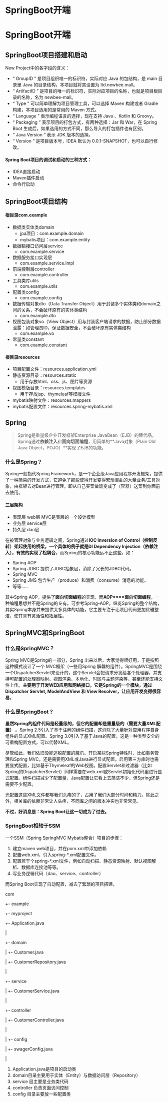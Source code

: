 # SpringBoot开端


# SpringBoot开端

## SpringBoot项目搭建和启动

New Project中的各字段的含义：

- “ GroupID ” 是项目组织唯一的标识符，实际对应 Java 的包结构，是 main 目录里 Java 的目录结构，本项目就将其设置为 ltd.newbee.mall。
- “ ArtifactID ” 是项目的唯一的标识符，实际对应项目的名称，也就是项目根目录的名称，名为 newbee-mall。
- “ Type ” 可以简单理解为项目管理工具，可以选择 Maven 构建或者 Gradle 构建，本项目选用的是常用的 Maven 方式。
- “ Language ” 表示编程语言的选择，现在支持 Java 、Kotlin 和 Groovy。
- “ Packaging ” 表示项目的打包方式，有两种选择：Jar 和 War，在 Spring Boot 生成后，如果选用的方式不同，那么导入的打包插件也有区别。
- “ Java Version ” 表示 JDK 版本的选择。
- “ Version ” 是项目版本号，IDEA 默认为 0.0.1-SNAPSHOT，也可以自行修改。

#### **Spring Boot**项目的调试和启动的三种方式：

- IDEA直接启动
- Maven插件启动
- 命令行启动



## SpringBoot项目结构

#### 根目录com.example

* 数据类实体类domain
  * jpa项目：com.example.domain
  * mybatis项目：com.example.entity
* 数据额接口访问层service
  * com.example.service
* 数据服务接口实现层
  * com.example.service.impl
* 前端控制层controller
  * com.example.controller
* 工具类库utils
  * com.example.utils
* 配置类config
  * com.example.config
* 数据传输对象dto（Data Transfer Object）用于封装多个实体类和domain之间的关系，不会破坏原有的实体类结构
  * com.example.dto
* 视图包装对象vo（View Object）用与封装客户端请求的数据，防止部分数据泄露：如管理员ID，保证数据安全，不会破坏原有实体类结构
  * com.example.vo
* 常量类constant
  * com.example.constant

#### 根目录resources

* 项目配置文件：resources.application.yml
* 静态资源目录：resources.static
  * 用于存放html、css、js、图片等资源
* 视图模版目录：resources.templates
  * 用于存放jsp、thymeleaf等模版文件
* mybatis映射文件：resources.mappers
* mybatis配置文件：resources.spring-mybatis.xml

## Spring

> Spring是重量级企业开发框架Enterprise JavaBean（EJB）的替代品，Spring通过**依赖注入**和**面向切面编程**，用简单的**Java对象（Plain Old Java Object，POJO）**实现了EJB的功能。

### 什么是Spring？

Spring一般指代Spring Framework，是一个企业级Java应用程序开发框架，提供了一种简易的开发方式，它避免了那些使得开发变得繁琐混乱的大量业务/工具对象，由框架去对Bean进行管理。即从自己买菜做饭变成了（容器）送菜到你面前去使用。

#### **三层架构**

- 表现层 web层 MVC是表层的一个设计模型
- 业务层 service层
- 持久层 dao层

在被管理对象与业务逻辑之间，Spring通过**IOC Inversion of Control（控制反转）**架起使用的桥梁，一个具体的例子就是DI **Dependency Injection（依赖注入）**，有效的实现了**松耦合**。而Spring的核心功能远不止这些，如：

- Spring AOP 
- Spring JDBC 提供了JDBC抽象层，消除了冗长的JDBC代码。
- Spring MVC
- Spring JMS 包含生产（produce）和消费（consume）消息的功能。
- 等等…..

其中Spring AOP，提供了**面向切面编程**的实现，而**AOP****面向切面编程**，一种编程思想并不是Spring的专有。可参考Spring-AOP。纵览Spring的整个结构，其实Spring本身并未提供太多具体的功能，它主要专注于让项目代码更加优雅整洁，使其具有灵活性和拓展性。

## SpringMVC和SpringBoot

### 什么是SpringMVC？

Spring MVC是Spring的一部分，Spring 出来以后，大家觉得很好用，于是按照这种模式设计了一个 MVC框架（一些用Spring 解耦的组件）。SpringMVC是围绕一个DispatcherServlet来设计的，这个Servlet会把请求分发给各个处理器，并支持可配置的处理器映射、视图渲染、本地化、时区与主题渲染等，甚至还能支持文件上传。**主要用于开发WEB应用和网络接口，它是Spring的一个模块，通过Dispatcher Servlet, ModelAndView 和 View Resolver，让应用开发变得很容易**。



### 什么是SpringBoot？

**虽然Spring的组件代码是轻量级的，但它的配置却是重量级的（需要大量XML配置）** 。Spring 2.5引入了基于注解的组件扫描，这消除了大量针对应用程序自身组件的显式XML配置。Spring 3.0引入了基于Java的配置，这是一种类型安全的可重构配置方式，可以代替XML。

尽管如此，我们依旧没能逃脱配置的魔爪。开启某些Spring特性时，比如事务管理和Spring MVC，还是需要用XML或Java进行显式配置。启用第三方库时也需要显式配置，比如基于Thymeleaf的Web视图。配置Servlet和过滤器（比如Spring的DispatcherServlet）同样需要在web.xml或Servlet初始化代码里进行显式配置。组件扫描减少了配置量，Java配置让它看上去简洁不少，但Spring还是需要不少配置。

光配置这些XML文件都够我们头疼的了，占用了我们大部分时间和精力。除此之外，相关库的依赖非常让人头疼，不同库之间的版本冲突也非常常见。

**不过，好消息是：Spring Boot让这一切成为了过去。**



### SpringBoot相较于SSM

一个SSM（Spring SpringMVC Mybatis整合）项目的步骤：

1. 建立maven web项目，并在pom.xml中添加依赖
2. 配置web.xml，引入spring-*.xml配置文件。
3. 配置若干个spring-*.xml文件，例如自动扫描、静态资源映射、默认视图解析、数据库连接池等等。
4. 写业务逻辑代码（dao、service、controller）

而Spring Boot实现了自动配置，减去了繁琐的项目搭建。

com

+- example

 +- myproject

  +- Application.java

  |

  +- domain

  | +- Customer.java

  | +- CustomerRepository.java

  |

  +- service

  | +- CustomerService.java

  |

  +- controller

  | +- CustomerController.java

  |  

  | +- config

  | +- swagerConfig.java

  |

1. Application.java是项目的启动类
2. domain目录主要用于实体（Entity）与数据访问层（Repository）
3. service 层主要是业务类代码
4. controller 负责页面访问控制
5. config 目录主要放一些配置类


